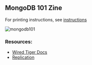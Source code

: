 ## MongoDB 101 Zine 

For printing instructions, see [instructions](/zines/instructions.md)

![mongodb101](/zines/img/mongodb101.png)

### Resources:
- [Wired Tiger Docs](https://docs.mongodb.com/manual/core/wiredtiger/)
- [Replication](https://docs.mongodb.com/manual/replication/)
